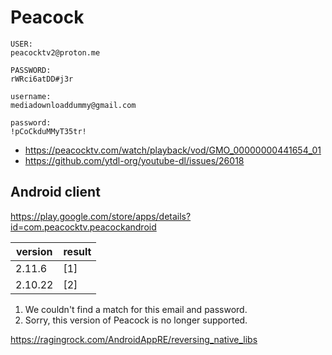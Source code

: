 # Peacock

~~~
USER:
peacocktv2@proton.me

PASSWORD:
rWRci6atDD#j3r

username:
mediadownloaddummy@gmail.com

password:
!pCoCkduMMyT35tr!
~~~

- <https://peacocktv.com/watch/playback/vod/GMO_00000000441654_01>
- https://github.com/ytdl-org/youtube-dl/issues/26018

## Android client

https://play.google.com/store/apps/details?id=com.peacocktv.peacockandroid

version | result
--------|-------
2.11.6  | [1]
2.10.22 | [2]

1. We couldn't find a match for this email and password.
2. Sorry, this version of Peacock is no longer supported.

<https://ragingrock.com/AndroidAppRE/reversing_native_libs>

